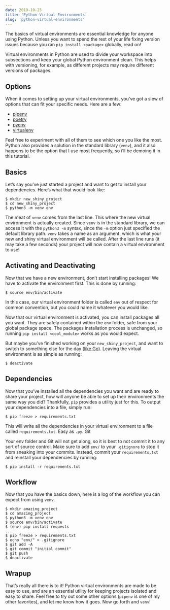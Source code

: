 ```yaml
---
date: 2019-10-25
title: 'Python Virtual Environments'
slug: 'python-virtual-environments'
---
```


The basics of virtual environments are essential knowledge for anyone using Python. Unless you want to spend the rest of your life fixing version issues because you ran `pip install <package>` globally, read on!

Virtual environments in Python are used to divide your workspace into subsections and keep your global Python environment clean. This helps with versioning, for example, as different projects may require different versions of packages.

## Options

When it comes to setting up your virtual environments, you’ve got a slew of options that can fit your specific needs. Here are a few:

- [pipenv](https://pipenv.pypa.io/en/latest/)
- [poetry](https://python-poetry.org/)
- [pyenv](https://github.com/pyenv/pyenv)
- [virtualenv](https://virtualenv.pypa.io/en/latest/)

Feel free to experiment with all of them to see which one you like the most. Python also provides a solution in the standard library (`venv`), and it also happens to be the option that I use most frequently, so i’ll be demoing it in this tutorial.

## Basics

Let’s say you’ve just started a project and want to get to install your dependencies. Here’s what that would look like:

```shell
$ mkdir new_shiny_project
$ cd new_shiny_project
$ python3 -m venv env
```

The meat of `venv` comes from the last line. This where the new virtual environment is actually created. Since `venv` is in the standard library, we can access it with the `python3 -m` syntax, since the `-m` option just specified the default library path. `venv` takes a name as an argument, which is what your new and shiny virtual environment will be called. After the last line runs (it may take a few seconds) your project will now contain a virtual environment to use!

## Activating and Deactivating

Now that we have a new environment, don’t start installing packages! We have to activate the environment first. This is done by running:

```shell
$ source env/bin/activate
```

In this case, our virtual environment folder is called `env` out of respect for common convention, but you could name it whatever you would like.

Now that our virtual environment is activated, you can install packages all you want. They are safely contained within the `env` folder, safe from your global package space. The packages installation process is unchanged, so running `pip install <cool_module>` works as you would expect.

But maybe you’ve finished working on your `new_shiny_project`, and want to switch to something else for the day ([like Go](https://go.dev/)). Leaving the virtual environment is as simple as running:

```shell
$ deactivate
```

## Dependencies

Now that you’ve installed all the dependencies you want and are ready to share your project, how will anyone be able to set up their environments the same way you did? Thankfully, `pip` provides a utility just for this. To output your dependencies into a file, simply run:

```shell
$ pip freeze > requirements.txt
```

This will write all the dependencies in your virtual environment to a file called `requirements.txt`. Easy as `.py`.
Git

Your env folder and Git will not get along, so it is best to not commit it to any sort of source control. Make sure to add `env/` to your `.gitignore` to stop it from sneaking into your commits. Instead, commit your `requirements.txt` and reinstall your dependencies by running:

```shell
$ pip install -r requirements.txt
```

## Workflow

Now that you have the basics down, here is a log of the workflow you can expect from using `venv`.

```shell
$ mkdir amazing_project
$ cd amazing_project
$ python3 -m venv env
$ source env/bin/activate
$ (env) pip install requests
...
$ pip freeze > requirements.txt
$ echo "env/" > .gitignore
$ git add -A
$ git commit "initial commit"
$ git push
$ deactivate
```

## Wrapup

That’s really all there is to it! Python virtual environments are made to be easy to use, and are an essential utility for keeping projects isolated and easy to share. Feel free to try out some other options (`pipenv` is one of my other favorites), and let me know how it goes. Now go forth and `venv`!
